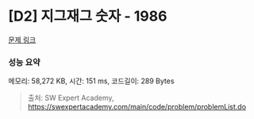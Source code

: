 # [D2] 지그재그 숫자 - 1986 

[문제 링크](https://swexpertacademy.com/main/code/problem/problemDetail.do?contestProbId=AV5PxmBqAe8DFAUq) 

### 성능 요약

메모리: 58,272 KB, 시간: 151 ms, 코드길이: 289 Bytes



> 출처: SW Expert Academy, https://swexpertacademy.com/main/code/problem/problemList.do